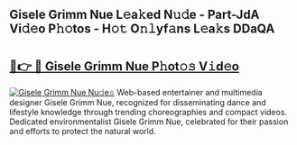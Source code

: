 ## Gisele Grimm Nue L𝚎a𝚔ed N𝚞𝚍e - Part-JdA Vi𝚍𝚎o P𝚑𝚘tos - H𝚘𝚝 O𝚗𝚕yf𝚊ns L𝚎a𝚔s DDaQA

# <h2><a href="http://kf9jhv.oniu.top/?m=Gisele+Grimm+Nue">🔗👉 🔴 Gisele Grimm Nue P𝚑ot𝚘𝚜 V𝚒d𝚎o</a></h2>

[![Gisele Grimm Nue Nu𝚍e𝚜](https://i.imgur.com/0qMVB7G.gif)](http://kf9jhv.oniu.top/?m=Gisele+Grimm+Nue)
Web-based entertainer and multimedia designer Gisele Grimm Nue, recognized for disseminating dance and lifestyle knowledge through trending choreographies and compact videos. Dedicated environmentalist Gisele Grimm Nue, celebrated for their passion and efforts to protect the natural world.  
